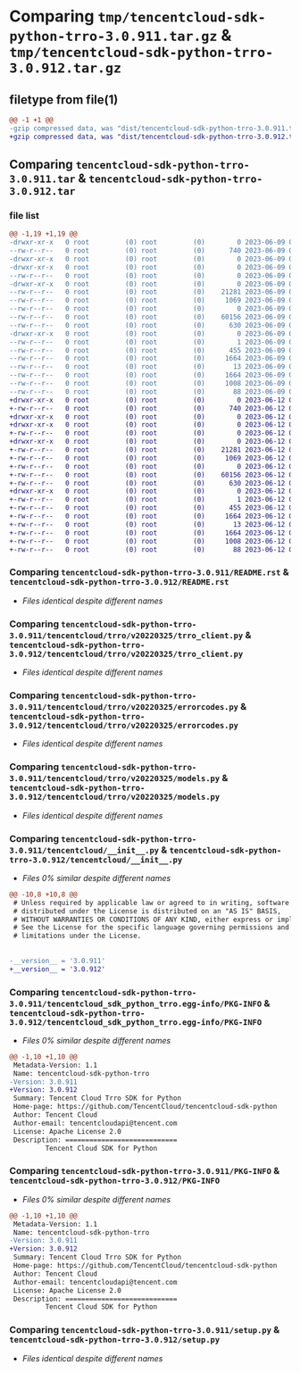 # Comparing `tmp/tencentcloud-sdk-python-trro-3.0.911.tar.gz` & `tmp/tencentcloud-sdk-python-trro-3.0.912.tar.gz`

## filetype from file(1)

```diff
@@ -1 +1 @@
-gzip compressed data, was "dist/tencentcloud-sdk-python-trro-3.0.911.tar", last modified: Fri Jun  9 02:30:31 2023, max compression
+gzip compressed data, was "dist/tencentcloud-sdk-python-trro-3.0.912.tar", last modified: Mon Jun 12 03:15:12 2023, max compression
```

## Comparing `tencentcloud-sdk-python-trro-3.0.911.tar` & `tencentcloud-sdk-python-trro-3.0.912.tar`

### file list

```diff
@@ -1,19 +1,19 @@
-drwxr-xr-x   0 root         (0) root         (0)        0 2023-06-09 02:30:31.000000 tencentcloud-sdk-python-trro-3.0.911/
--rw-r--r--   0 root         (0) root         (0)      740 2023-06-09 02:30:31.000000 tencentcloud-sdk-python-trro-3.0.911/README.rst
-drwxr-xr-x   0 root         (0) root         (0)        0 2023-06-09 02:30:31.000000 tencentcloud-sdk-python-trro-3.0.911/tencentcloud/
-drwxr-xr-x   0 root         (0) root         (0)        0 2023-06-09 02:30:31.000000 tencentcloud-sdk-python-trro-3.0.911/tencentcloud/trro/
--rw-r--r--   0 root         (0) root         (0)        0 2023-06-09 02:30:31.000000 tencentcloud-sdk-python-trro-3.0.911/tencentcloud/trro/__init__.py
-drwxr-xr-x   0 root         (0) root         (0)        0 2023-06-09 02:30:31.000000 tencentcloud-sdk-python-trro-3.0.911/tencentcloud/trro/v20220325/
--rw-r--r--   0 root         (0) root         (0)    21281 2023-06-09 02:30:31.000000 tencentcloud-sdk-python-trro-3.0.911/tencentcloud/trro/v20220325/trro_client.py
--rw-r--r--   0 root         (0) root         (0)     1069 2023-06-09 02:30:31.000000 tencentcloud-sdk-python-trro-3.0.911/tencentcloud/trro/v20220325/errorcodes.py
--rw-r--r--   0 root         (0) root         (0)        0 2023-06-09 02:30:31.000000 tencentcloud-sdk-python-trro-3.0.911/tencentcloud/trro/v20220325/__init__.py
--rw-r--r--   0 root         (0) root         (0)    60156 2023-06-09 02:30:31.000000 tencentcloud-sdk-python-trro-3.0.911/tencentcloud/trro/v20220325/models.py
--rw-r--r--   0 root         (0) root         (0)      630 2023-06-09 02:30:31.000000 tencentcloud-sdk-python-trro-3.0.911/tencentcloud/__init__.py
-drwxr-xr-x   0 root         (0) root         (0)        0 2023-06-09 02:30:31.000000 tencentcloud-sdk-python-trro-3.0.911/tencentcloud_sdk_python_trro.egg-info/
--rw-r--r--   0 root         (0) root         (0)        1 2023-06-09 02:30:31.000000 tencentcloud-sdk-python-trro-3.0.911/tencentcloud_sdk_python_trro.egg-info/dependency_links.txt
--rw-r--r--   0 root         (0) root         (0)      455 2023-06-09 02:30:31.000000 tencentcloud-sdk-python-trro-3.0.911/tencentcloud_sdk_python_trro.egg-info/SOURCES.txt
--rw-r--r--   0 root         (0) root         (0)     1664 2023-06-09 02:30:31.000000 tencentcloud-sdk-python-trro-3.0.911/tencentcloud_sdk_python_trro.egg-info/PKG-INFO
--rw-r--r--   0 root         (0) root         (0)       13 2023-06-09 02:30:31.000000 tencentcloud-sdk-python-trro-3.0.911/tencentcloud_sdk_python_trro.egg-info/top_level.txt
--rw-r--r--   0 root         (0) root         (0)     1664 2023-06-09 02:30:31.000000 tencentcloud-sdk-python-trro-3.0.911/PKG-INFO
--rw-r--r--   0 root         (0) root         (0)     1008 2023-06-09 02:30:31.000000 tencentcloud-sdk-python-trro-3.0.911/setup.py
--rw-r--r--   0 root         (0) root         (0)       88 2023-06-09 02:30:31.000000 tencentcloud-sdk-python-trro-3.0.911/setup.cfg
+drwxr-xr-x   0 root         (0) root         (0)        0 2023-06-12 03:15:12.000000 tencentcloud-sdk-python-trro-3.0.912/
+-rw-r--r--   0 root         (0) root         (0)      740 2023-06-12 03:15:12.000000 tencentcloud-sdk-python-trro-3.0.912/README.rst
+drwxr-xr-x   0 root         (0) root         (0)        0 2023-06-12 03:15:12.000000 tencentcloud-sdk-python-trro-3.0.912/tencentcloud/
+drwxr-xr-x   0 root         (0) root         (0)        0 2023-06-12 03:15:12.000000 tencentcloud-sdk-python-trro-3.0.912/tencentcloud/trro/
+-rw-r--r--   0 root         (0) root         (0)        0 2023-06-12 03:15:12.000000 tencentcloud-sdk-python-trro-3.0.912/tencentcloud/trro/__init__.py
+drwxr-xr-x   0 root         (0) root         (0)        0 2023-06-12 03:15:12.000000 tencentcloud-sdk-python-trro-3.0.912/tencentcloud/trro/v20220325/
+-rw-r--r--   0 root         (0) root         (0)    21281 2023-06-12 03:15:12.000000 tencentcloud-sdk-python-trro-3.0.912/tencentcloud/trro/v20220325/trro_client.py
+-rw-r--r--   0 root         (0) root         (0)     1069 2023-06-12 03:15:12.000000 tencentcloud-sdk-python-trro-3.0.912/tencentcloud/trro/v20220325/errorcodes.py
+-rw-r--r--   0 root         (0) root         (0)        0 2023-06-12 03:15:12.000000 tencentcloud-sdk-python-trro-3.0.912/tencentcloud/trro/v20220325/__init__.py
+-rw-r--r--   0 root         (0) root         (0)    60156 2023-06-12 03:15:12.000000 tencentcloud-sdk-python-trro-3.0.912/tencentcloud/trro/v20220325/models.py
+-rw-r--r--   0 root         (0) root         (0)      630 2023-06-12 03:15:12.000000 tencentcloud-sdk-python-trro-3.0.912/tencentcloud/__init__.py
+drwxr-xr-x   0 root         (0) root         (0)        0 2023-06-12 03:15:12.000000 tencentcloud-sdk-python-trro-3.0.912/tencentcloud_sdk_python_trro.egg-info/
+-rw-r--r--   0 root         (0) root         (0)        1 2023-06-12 03:15:12.000000 tencentcloud-sdk-python-trro-3.0.912/tencentcloud_sdk_python_trro.egg-info/dependency_links.txt
+-rw-r--r--   0 root         (0) root         (0)      455 2023-06-12 03:15:12.000000 tencentcloud-sdk-python-trro-3.0.912/tencentcloud_sdk_python_trro.egg-info/SOURCES.txt
+-rw-r--r--   0 root         (0) root         (0)     1664 2023-06-12 03:15:12.000000 tencentcloud-sdk-python-trro-3.0.912/tencentcloud_sdk_python_trro.egg-info/PKG-INFO
+-rw-r--r--   0 root         (0) root         (0)       13 2023-06-12 03:15:12.000000 tencentcloud-sdk-python-trro-3.0.912/tencentcloud_sdk_python_trro.egg-info/top_level.txt
+-rw-r--r--   0 root         (0) root         (0)     1664 2023-06-12 03:15:12.000000 tencentcloud-sdk-python-trro-3.0.912/PKG-INFO
+-rw-r--r--   0 root         (0) root         (0)     1008 2023-06-12 03:15:12.000000 tencentcloud-sdk-python-trro-3.0.912/setup.py
+-rw-r--r--   0 root         (0) root         (0)       88 2023-06-12 03:15:12.000000 tencentcloud-sdk-python-trro-3.0.912/setup.cfg
```

### Comparing `tencentcloud-sdk-python-trro-3.0.911/README.rst` & `tencentcloud-sdk-python-trro-3.0.912/README.rst`

 * *Files identical despite different names*

### Comparing `tencentcloud-sdk-python-trro-3.0.911/tencentcloud/trro/v20220325/trro_client.py` & `tencentcloud-sdk-python-trro-3.0.912/tencentcloud/trro/v20220325/trro_client.py`

 * *Files identical despite different names*

### Comparing `tencentcloud-sdk-python-trro-3.0.911/tencentcloud/trro/v20220325/errorcodes.py` & `tencentcloud-sdk-python-trro-3.0.912/tencentcloud/trro/v20220325/errorcodes.py`

 * *Files identical despite different names*

### Comparing `tencentcloud-sdk-python-trro-3.0.911/tencentcloud/trro/v20220325/models.py` & `tencentcloud-sdk-python-trro-3.0.912/tencentcloud/trro/v20220325/models.py`

 * *Files identical despite different names*

### Comparing `tencentcloud-sdk-python-trro-3.0.911/tencentcloud/__init__.py` & `tencentcloud-sdk-python-trro-3.0.912/tencentcloud/__init__.py`

 * *Files 0% similar despite different names*

```diff
@@ -10,8 +10,8 @@
 # Unless required by applicable law or agreed to in writing, software
 # distributed under the License is distributed on an "AS IS" BASIS,
 # WITHOUT WARRANTIES OR CONDITIONS OF ANY KIND, either express or implied.
 # See the License for the specific language governing permissions and
 # limitations under the License.
 
 
-__version__ = '3.0.911'
+__version__ = '3.0.912'
```

### Comparing `tencentcloud-sdk-python-trro-3.0.911/tencentcloud_sdk_python_trro.egg-info/PKG-INFO` & `tencentcloud-sdk-python-trro-3.0.912/tencentcloud_sdk_python_trro.egg-info/PKG-INFO`

 * *Files 0% similar despite different names*

```diff
@@ -1,10 +1,10 @@
 Metadata-Version: 1.1
 Name: tencentcloud-sdk-python-trro
-Version: 3.0.911
+Version: 3.0.912
 Summary: Tencent Cloud Trro SDK for Python
 Home-page: https://github.com/TencentCloud/tencentcloud-sdk-python
 Author: Tencent Cloud
 Author-email: tencentcloudapi@tencent.com
 License: Apache License 2.0
 Description: ============================
         Tencent Cloud SDK for Python
```

### Comparing `tencentcloud-sdk-python-trro-3.0.911/PKG-INFO` & `tencentcloud-sdk-python-trro-3.0.912/PKG-INFO`

 * *Files 0% similar despite different names*

```diff
@@ -1,10 +1,10 @@
 Metadata-Version: 1.1
 Name: tencentcloud-sdk-python-trro
-Version: 3.0.911
+Version: 3.0.912
 Summary: Tencent Cloud Trro SDK for Python
 Home-page: https://github.com/TencentCloud/tencentcloud-sdk-python
 Author: Tencent Cloud
 Author-email: tencentcloudapi@tencent.com
 License: Apache License 2.0
 Description: ============================
         Tencent Cloud SDK for Python
```

### Comparing `tencentcloud-sdk-python-trro-3.0.911/setup.py` & `tencentcloud-sdk-python-trro-3.0.912/setup.py`

 * *Files identical despite different names*

